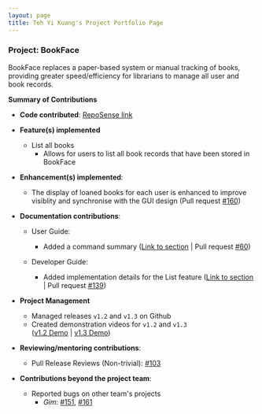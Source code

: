 ```yaml
---
layout: page
title: Teh Yi Kuang's Project Portfolio Page
---
```


### Project: BookFace

BookFace replaces a paper-based system or manual tracking of books, providing greater speed/efficiency for librarians to manage all user and book records.

**Summary of Contributions**

* **Code contributed**: [RepoSense link](https://nus-cs2103-ay2223s1.github.io/tp-dashboard/?search=tykcodes&breakdown=true)

* **Feature(s) implemented**
    * List all books
      * Allows for users to list all book records that have been stored in BookFace
* **Enhancement(s) implemented**:
    * The display of loaned books for each user is enhanced to improve visiblity and synchronise with the GUI design (Pull request [#160](https://github.com/AY2223S1-CS2103-F14-4/tp/pull/160))

* **Documentation contributions**:
    * User Guide:
        * Added a command summary  ([Link to section](https://ay2223s1-cs2103-f14-4.github.io/tp/UserGuide.html#command-summary) | Pull request [#60](https://github.com/AY2223S1-CS2103-F14-4/tp/pull/60))

    * Developer Guide:
        * Added implementation details for the List feature ([Link to section](https://ay2223s1-cs2103-f14-4.github.io/tp/DeveloperGuide.html#list-feature) | Pull request [#139](https://github.com/AY2223S1-CS2103-F14-4/tp/pull/139))
* **Project Management**
  * Managed releases `v1.2` and `v1.3` on Github
  * Created demonstration videos for `v1.2` and `v1.3`<br>
    ([v1.2 Demo](https://youtu.be/phvlkG4l9n8) | [v1.3 Demo](https://youtu.be/I4dv4sGnPA0))
* **Reviewing/mentoring contributions**:
    * Pull Release Reviews (Non-trivial): [#103](https://github.com/AY2223S1-CS2103-F14-4/tp/pull/103)
* **Contributions beyond the project team**:
    * Reported bugs on other team's projects
      * _Gim_: [#151](https://github.com/AY2223S1-CS2103T-T15-4/tp/issues/151), [#161](https://github.com/AY2223S1-CS2103T-T15-4/tp/issues/164)

